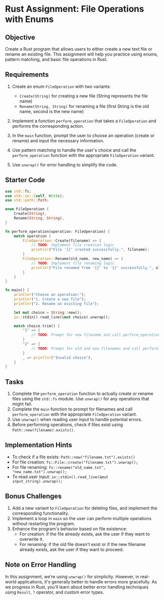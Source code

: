 # Rust Assignment: File Operations with Enums

## Objective
Create a Rust program that allows users to either create a new text file or rename an existing file. This assignment will help you practice using enums, pattern matching, and basic file operations in Rust.

## Requirements
1. Create an enum `FileOperation` with two variants:
   - `Create(String)` for creating a new file (String represents the file name)
   - `Rename(String, String)` for renaming a file (first String is the old name, second is the new name)

2. Implement a function `perform_operation` that takes a `FileOperation` and performs the corresponding action.

3. In the `main` function, prompt the user to choose an operation (create or rename) and input the necessary information.

4. Use pattern matching to handle the user's choice and call the `perform_operation` function with the appropriate `FileOperation` variant.

5. Use `unwrap()` for error handling to simplify the code.

## Starter Code

```rust
use std::fs;
use std::io::{self, Write};
use std::path::Path;

enum FileOperation {
    Create(String),
    Rename(String, String),
}

fn perform_operation(operation: FileOperation) {
    match operation {
        FileOperation::Create(filename) => {
            // TODO: Implement file creation logic
            println!("File '{}' created successfully.", filename);
        }
        FileOperation::Rename(old_name, new_name) => {
            // TODO: Implement file renaming logic
            println!("File renamed from '{}' to '{}' successfully.", old_name, new_name);
        }
    }
}

fn main() {
    println!("Choose an operation:");
    println!("1. Create a new file");
    println!("2. Rename an existing file");

    let mut choice = String::new();
    io::stdin().read_line(&mut choice).unwrap();

    match choice.trim() {
        "1" => {
            // TODO: Prompt for new filename and call perform_operation
        }
        "2" => {
            // TODO: Prompt for old and new filenames and call perform_operation
        }
        _ => println!("Invalid choice"),
    }
}
```

## Tasks
1. Complete the `perform_operation` function to actually create or rename files using the `std::fs` module. Use `unwrap()` for any operations that might fail.
2. Complete the `main` function to prompt for filenames and call `perform_operation` with the appropriate `FileOperation` variant.
3. Use `unwrap()` when reading user input to handle potential errors.
4. Before performing operations, check if files exist using `Path::new(filename).exists()`.

## Implementation Hints
- To check if a file exists: `Path::new("filename.txt").exists()`
- For file creation: `fs::File::create("filename.txt").unwrap();`
- For file renaming: `fs::rename("old_name.txt", "new_name.txt").unwrap();`
- To read user input: `io::stdin().read_line(&mut input_string).unwrap();`

## Bonus Challenges
1. Add a new variant to `FileOperation` for deleting files, and implement the corresponding functionality.
2. Implement a loop in `main` so the user can perform multiple operations without restarting the program.
3. Enhance the program's behavior based on file existence:
   - For creation: if the file already exists, ask the user if they want to overwrite it.
   - For renaming: if the old file doesn't exist or if the new filename already exists, ask the user if they want to proceed.

## Note on Error Handling
In this assignment, we're using `unwrap()` for simplicity. However, in real-world applications, it's generally better to handle errors more gracefully. As we progress in Rust, you'll learn about better error handling techniques using `Result`, `?` operator, and custom error types.

